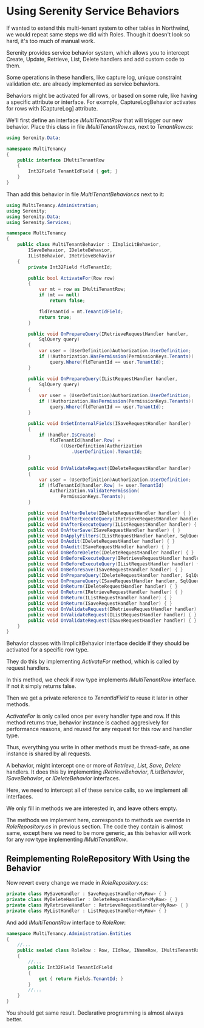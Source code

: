 # Using Serenity Service Behaviors

If wanted to extend this multi-tenant system to other tables in Northwind, we would repeat same steps we did with Roles. Though it doesn't look so hard, it's too much of manual work.

Serenity provides service behavior system, which allows you to intercept Create, Update, Retrieve, List, Delete handlers and add custom code to them.

Some operations in these handlers, like capture log, unique constraint validation etc. are already implemented as service behaviors.

Behaviors might be activated for all rows, or based on some rule, like having a specific attribute or interface. For example, CaptureLogBehavior activates for rows with [CaptureLog] attribute.

We'll first define an interface *IMultiTenantRow* that will trigger our new behavior. Place this class in file *IMultiTenantRow.cs*, next to *TenantRow.cs*:

```cs
using Serenity.Data;

namespace MultiTenancy
{
    public interface IMultiTenantRow
    {
        Int32Field TenantIdField { get; }
    }
}
```

Than add this behavior in file *MultiTenantBehavior.cs* next to it:

```cs
using MultiTenancy.Administration;
using Serenity;
using Serenity.Data;
using Serenity.Services;

namespace MultiTenancy
{
    public class MultiTenantBehavior : IImplicitBehavior,
        ISaveBehavior, IDeleteBehavior,
        IListBehavior, IRetrieveBehavior
    {
        private Int32Field fldTenantId;

        public bool ActivateFor(Row row)
        {
            var mt = row as IMultiTenantRow;
            if (mt == null)
                return false;

            fldTenantId = mt.TenantIdField;
            return true;
        }

        public void OnPrepareQuery(IRetrieveRequestHandler handler, 
            SqlQuery query)
        {
            var user = (UserDefinition)Authorization.UserDefinition;
            if (!Authorization.HasPermission(PermissionKeys.Tenants))
                query.Where(fldTenantId == user.TenantId);
        }

        public void OnPrepareQuery(IListRequestHandler handler, 
            SqlQuery query)
        {
            var user = (UserDefinition)Authorization.UserDefinition;
            if (!Authorization.HasPermission(PermissionKeys.Tenants))
                query.Where(fldTenantId == user.TenantId);
        }

        public void OnSetInternalFields(ISaveRequestHandler handler)
        {
            if (handler.IsCreate)
                fldTenantId[handler.Row] =
                    ((UserDefinition)Authorization
                        .UserDefinition).TenantId;
        }

        public void OnValidateRequest(IDeleteRequestHandler handler)
        {
            var user = (UserDefinition)Authorization.UserDefinition;
            if (fldTenantId[handler.Row] != user.TenantId)
                Authorization.ValidatePermission(
                    PermissionKeys.Tenants);
        }

        public void OnAfterDelete(IDeleteRequestHandler handler) { }
        public void OnAfterExecuteQuery(IRetrieveRequestHandler handler) { }
        public void OnAfterExecuteQuery(IListRequestHandler handler) { }
        public void OnAfterSave(ISaveRequestHandler handler) { }
        public void OnApplyFilters(IListRequestHandler handler, SqlQuery query) { }
        public void OnAudit(IDeleteRequestHandler handler) { }
        public void OnAudit(ISaveRequestHandler handler) { }
        public void OnBeforeDelete(IDeleteRequestHandler handler) { }
        public void OnBeforeExecuteQuery(IRetrieveRequestHandler handler) { }
        public void OnBeforeExecuteQuery(IListRequestHandler handler) { }
        public void OnBeforeSave(ISaveRequestHandler handler) { }       
        public void OnPrepareQuery(IDeleteRequestHandler handler, SqlQuery query) { }
        public void OnPrepareQuery(ISaveRequestHandler handler, SqlQuery query) { }
        public void OnReturn(IDeleteRequestHandler handler) { }
        public void OnReturn(IRetrieveRequestHandler handler) { }
        public void OnReturn(IListRequestHandler handler) { }
        public void OnReturn(ISaveRequestHandler handler) { }
        public void OnValidateRequest(IRetrieveRequestHandler handler) { }
        public void OnValidateRequest(IListRequestHandler handler) { }
        public void OnValidateRequest(ISaveRequestHandler handler) { }
    }
}
```

Behavior classes with IImplicitBehavior interface decide if they should be activated for a specific row type.

They do this by implementing *ActivateFor* method, which is called by request handlers.

In this method, we check if row type implements *IMultiTenantRow* interface. If not it simply returns false.

Then we get a private reference to *TenantIdField* to reuse it later in other methods.

*ActivateFor* is only called once per every handler type and row. If this method returns true, behavior instance is cached aggresively for performance reasons, and reused for any request for this row and handler type.

Thus, everything you write in other methods must be thread-safe, as one instance is shared by all requests.

A behavior, might intercept one or more of *Retrieve*, *List*, *Save*, *Delete* handlers. It does this by implementing *IRetrieveBehavior*, *IListBehavior*, *ISaveBehavior*, or *IDeleteBehavior* interfaces.

Here, we need to intercept all of these service calls, so we implement all interfaces.

We only fill in methods we are interested in, and leave others empty.

The methods we implement here, corresponds to methods we override in *RoleRepository.cs* in previous section. The code they contain is almost same, except here we need to be more generic, as this behavior will work for any row type implementing *IMultiTenantRow*.

## Reimplementing RoleRepository With Using the Behavior

Now revert every change we made in *RoleRepository.cs*:

```cs
private class MySaveHandler : SaveRequestHandler<MyRow> { }
private class MyDeleteHandler : DeleteRequestHandler<MyRow> { }
private class MyRetrieveHandler : RetrieveRequestHandler<MyRow> { }
private class MyListHandler : ListRequestHandler<MyRow> { }
```

And add *IMultiTenantRow* interface to *RoleRow*:

```cs
namespace MultiTenancy.Administration.Entities
{
    //...
    public sealed class RoleRow : Row, IIdRow, INameRow, IMultiTenantRow
    {
        //...
        public Int32Field TenantIdField
        {
            get { return Fields.TenantId; }
        }
        //...
    }
}
```

You should get same result. Declarative programming is almost always better.
